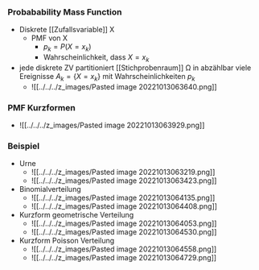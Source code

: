 ### Probabability Mass Function
+ Diskrete [[Zufallsvariable]] X
	+ PMF von X
		+ $p_k=P(X=x_k)$
		+ Wahrscheinlichkeit, dass $X=x_k$
+ jede diskrete ZV partitioniert [[Stichprobenraum]] Ω in abzählbar viele Ereignisse $A_k=\{X=x_k\}$ mit Wahrscheinlichkeiten $p_k$
	+ ![[../../../z_images/Pasted image 20221013063640.png]]

### PMF Kurzformen
+ ![[../../../z_images/Pasted image 20221013063929.png]]

### Beispiel
+ Urne
	+ 	![[../../../z_images/Pasted image 20221013063219.png]]
	+ ![[../../../z_images/Pasted image 20221013063423.png]]
+ Binomialverteilung
	+ ![[../../../z_images/Pasted image 20221013064135.png]]
	+ ![[../../../z_images/Pasted image 20221013064408.png]]
+ Kurzform geometrische Verteilung
	+ ![[../../../z_images/Pasted image 20221013064053.png]]
	+ ![[../../../z_images/Pasted image 20221013064530.png]]
+ Kurzform Poisson Verteilung
	+ ![[../../../z_images/Pasted image 20221013064558.png]]
	+ ![[../../../z_images/Pasted image 20221013064729.png]]